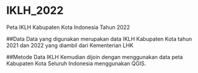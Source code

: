 # IKLH_2022
Peta IKLH Kabupaten Kota Indonesia Tahun 2022

##Data
Data yang digunakan merupakan data IKLH Kabupaten Kota tahun 2021 dan 2022 yang diambil dari Kementerian LHK

##Metode
Data IKLH Kemudian dijoin dengan menggunakan data peta Kabupaten Kota Seluruh Indonesia menggunakan QGIS. 
